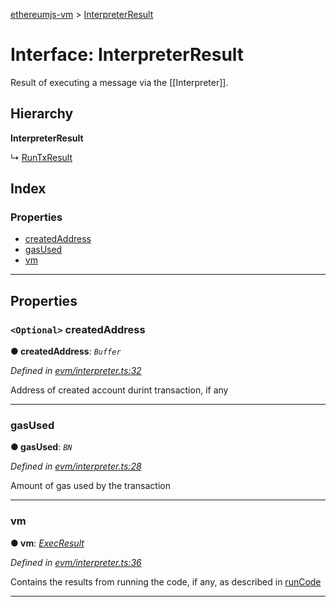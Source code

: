 [ethereumjs-vm](../README.md) > [InterpreterResult](../interfaces/interpreterresult.md)

# Interface: InterpreterResult

Result of executing a message via the \[\[Interpreter\]\].

## Hierarchy

**InterpreterResult**

↳  [RunTxResult](runtxresult.md)

## Index

### Properties

* [createdAddress](interpreterresult.md#createdaddress)
* [gasUsed](interpreterresult.md#gasused)
* [vm](interpreterresult.md#vm)

---

## Properties

<a id="createdaddress"></a>

### `<Optional>` createdAddress

**● createdAddress**: *`Buffer`*

*Defined in [evm/interpreter.ts:32](https://github.com/ethereumjs/ethereumjs-vm/blob/2fcfe31/lib/evm/interpreter.ts#L32)*

Address of created account durint transaction, if any

___
<a id="gasused"></a>

###  gasUsed

**● gasUsed**: *`BN`*

*Defined in [evm/interpreter.ts:28](https://github.com/ethereumjs/ethereumjs-vm/blob/2fcfe31/lib/evm/interpreter.ts#L28)*

Amount of gas used by the transaction

___
<a id="vm"></a>

###  vm

**● vm**: *[ExecResult](execresult.md)*

*Defined in [evm/interpreter.ts:36](https://github.com/ethereumjs/ethereumjs-vm/blob/2fcfe31/lib/evm/interpreter.ts#L36)*

Contains the results from running the code, if any, as described in [runCode](../classes/vm.md#runcode)

___

